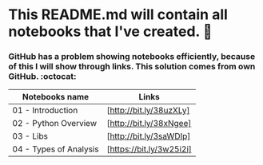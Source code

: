 # This README.md will contain all notebooks that I've created. 🚀
### GitHub has a problem showing notebooks efficiently, because of this I will show through links. This solution comes from own GitHub. :octocat:


| Notebooks name| Links |
| ------ | ------ |
| 01 - Introduction | [http://bit.ly/38uzXLy] |
| 02 - Python Overview | [http://bit.ly/38xNgee] |
| 03 - Libs| [http://bit.ly/3saWDIp] |
| 04 - Types of Analysis | [https://bit.ly/3w25i2i] |

